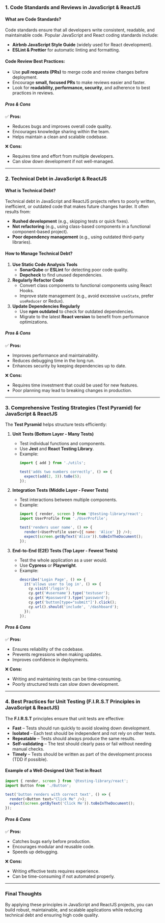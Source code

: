### **1. Code Standards and Reviews in JavaScript & ReactJS**  

#### **What are Code Standards?**  
Code standards ensure that all developers write consistent, readable, and maintainable code. Popular JavaScript and React coding standards include:  
- **Airbnb JavaScript Style Guide** (widely used for React development).  
- **ESLint & Prettier** for automatic linting and formatting.  

#### **Code Review Best Practices:**  
- Use **pull requests (PRs)** to merge code and review changes before deployment.  
- Encourage **small, focused PRs** to make reviews easier and faster.  
- Look for **readability, performance, security**, and adherence to best practices in reviews.  

##### **Pros & Cons**  
✅ **Pros:**  
- Reduces bugs and improves overall code quality.  
- Encourages knowledge sharing within the team.  
- Helps maintain a clean and scalable codebase.  

❌ **Cons:**  
- Requires time and effort from multiple developers.  
- Can slow down development if not well-managed.  

---

### **2. Technical Debt in JavaScript & ReactJS**  

#### **What is Technical Debt?**  
Technical debt in JavaScript and ReactJS projects refers to poorly written, inefficient, or outdated code that makes future changes harder. It often results from:  
- **Rushed development** (e.g., skipping tests or quick fixes).  
- **Not refactoring** (e.g., using class-based components in a functional component-based project).  
- **Poor dependency management** (e.g., using outdated third-party libraries).  

#### **How to Manage Technical Debt?**  
1. **Use Static Code Analysis Tools**  
   - **SonarQube** or **ESLint** for detecting poor code quality.  
   - **Depcheck** to find unused dependencies.  
2. **Regularly Refactor Code**  
   - Convert class components to functional components using React Hooks.  
   - Improve state management (e.g., avoid excessive `useState`, prefer `useReducer` or Redux).  
3. **Update Dependencies Regularly**  
   - Use **npm outdated** to check for outdated dependencies.  
   - Migrate to the latest **React version** to benefit from performance optimizations.  

##### **Pros & Cons**  
✅ **Pros:**  
- Improves performance and maintainability.  
- Reduces debugging time in the long run.  
- Enhances security by keeping dependencies up to date.  

❌ **Cons:**  
- Requires time investment that could be used for new features.  
- Poor planning may lead to breaking changes in production.  

---

### **3. Comprehensive Testing Strategies (Test Pyramid) for JavaScript & ReactJS**  

The **Test Pyramid** helps structure tests efficiently:  

1. **Unit Tests (Bottom Layer - Many Tests)**  
   - Test individual functions and components.  
   - Use **Jest** and **React Testing Library**.  
   - Example:  
     ```javascript
     import { add } from './utils';

     test('adds two numbers correctly', () => {
       expect(add(2, 3)).toBe(5);
     });
     ```  

2. **Integration Tests (Middle Layer - Fewer Tests)**  
   - Test interactions between multiple components.  
   - Example:  
     ```javascript
     import { render, screen } from '@testing-library/react';
     import UserProfile from './UserProfile';

     test('renders user name', () => {
       render(<UserProfile user={{ name: 'Alice' }} />);
       expect(screen.getByText('Alice')).toBeInTheDocument();
     });
     ```  

3. **End-to-End (E2E) Tests (Top Layer - Fewest Tests)**  
   - Test the whole application as a user would.  
   - Use **Cypress** or **Playwright**.  
   - Example:  
     ```javascript
     describe('Login Page', () => {
       it('allows user to log in', () => {
         cy.visit('/login');
         cy.get('#username').type('testuser');
         cy.get('#password').type('password');
         cy.get('button[type="submit"]').click();
         cy.url().should('include', '/dashboard');
       });
     });
     ```  

##### **Pros & Cons**  
✅ **Pros:**  
- Ensures reliability of the codebase.  
- Prevents regressions when making updates.  
- Improves confidence in deployments.  

❌ **Cons:**  
- Writing and maintaining tests can be time-consuming.  
- Poorly structured tests can slow down development.  

---

### **4. Best Practices for Unit Testing (F.I.R.S.T Principles in JavaScript & ReactJS)**  

The **F.I.R.S.T** principles ensure that unit tests are effective:  

- **Fast** – Tests should run quickly to avoid slowing down development.  
- **Isolated** – Each test should be independent and not rely on other tests.  
- **Repeatable** – Tests should always produce the same results.  
- **Self-validating** – The test should clearly pass or fail without needing manual checks.  
- **Timely** – Tests should be written as part of the development process (TDD if possible).  

#### **Example of a Well-Designed Unit Test in React**  
```javascript
import { render, screen } from '@testing-library/react';
import Button from './Button';

test('button renders with correct text', () => {
  render(<Button text="Click Me" />);
  expect(screen.getByText('Click Me')).toBeInTheDocument();
});
```  

##### **Pros & Cons**  
✅ **Pros:**  
- Catches bugs early before production.  
- Encourages modular and reusable code.  
- Speeds up debugging.  

❌ **Cons:**  
- Writing effective tests requires experience.  
- Can be time-consuming if not automated properly.  

---

### **Final Thoughts**  
By applying these principles in JavaScript and ReactJS projects, you can build robust, maintainable, and scalable applications while reducing technical debt and ensuring high code quality.
